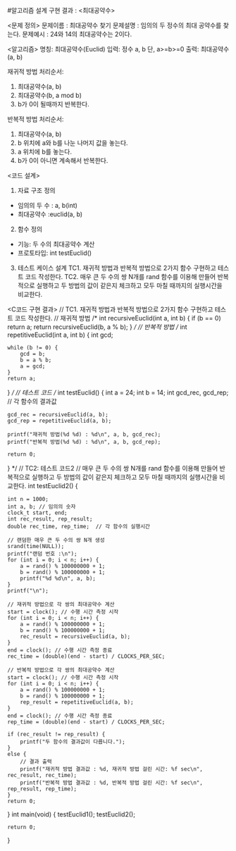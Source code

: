 #알고리즘 설계 구현 결과 : <최대공약수>

<문제 정의>
문제이름 : 최대공약수 찾기
문제설명 : 임의의 두 정수의 최대 공약수를 찾는다.
문제예시 : 24와 14의 최대공약수는 2이다.

<알고리즘>
명칭: 최대공약수(Euclid)
입력: 정수 a, b 단, a>=b>=0
출력: 최대공약수(a, b)

재귀적 방법 처리순서:
1. 최대공약수(a, b)
2. 최대공약수(b, a mod b)
3. b가 0이 될때까지 반복한다.

반복적 방법 처리순서:
1. 최대공약수(a, b)
2. b 위치에 a와 b를 나눈 나머지 값을 놓는다.
3. a 위치에 b를 놓는다.
4. b가 0이 아니면 계속해서 반복한다.

<코드 설계>
1. 자료 구조 정의
- 임의의 두 수 : a, b(int)
- 최대공약수 :euclid(a, b)

2. 함수 정의
- 기능: 두 수의 최대공약수 계산
- 프로토타입: int testEuclid()

3. 테스트 케이스 설계
TC1. 재귀적 방법과 반복적 방법으로 2가지 함수 구현하고 테스트 코드 작성한다.
TC2. 매우 큰 두 수의 쌍 N개를 rand 함수를 이용해 만들어 반복적으로 실행하고 두 방법의 값이 같은지 체크하고 모두 마칠 때까지의 실행시간을 비교한다.

<C코드 구현 결과>
// TC1. 재귀적 방법과 반복적 방법으로 2가지 함수 구현하고 테스트 코드 작성한다.
// 재귀적 방법
/*
int recursiveEuclid(int a, int b)
{
    if (b == 0) return a;
    return recursiveEuclid(b, a % b);
}
*/
// 반복적 방법
/*
int repetitiveEuclid(int a, int b)
{
    int gcd;

    while (b != 0) {
        gcd = b;
        b = a % b;
        a = gcd;
    }
    return a;
}
*/
// 테스트 코드
/*
int testEuclid() {
	int a = 24;
	int b = 14;
	int gcd_rec, gcd_rep; // 각 함수의 결과값

	gcd_rec = recursiveEuclid(a, b);
	gcd_rep = repetitiveEuclid(a, b);

	printf("재귀적 방법(%d %d) : %d\n", a, b, gcd_rec);
	printf("반복적 방법(%d %d) : %d\n", a, b, gcd_rep);

	return 0;
}
*/
// TC2: 테스트 코드2
// 매우 큰 두 수의 쌍 N개를 rand 함수를 이용해 만들어 반복적으로 실행하고 두 방법의 값이 같은지 체크하고 모두 마칠 때까지의 실행시간을 비교한다.
int testEuclid2() {

	int n = 1000;
	int a, b; // 임의의 숫자
	clock_t start, end;
	int rec_result, rep_result;
	double rec_time, rep_time;	// 각 함수의 실행시간

	// 랜덤한 매우 큰 두 수의 쌍 N개 생성
	srand(time(NULL));
	printf("랜덤 번호 :\n");
	for (int i = 0; i < n; i++) {
		a = rand() % 100000000 + 1;
		b = rand() % 100000000 + 1;
		printf("%d %d\n", a, b);
	}
	printf("\n");

	// 재귀적 방법으로 각 쌍의 최대공약수 계산
	start = clock(); // 수행 시간 측정 시작
	for (int i = 0; i < n; i++) {
		a = rand() % 100000000 + 1;
		b = rand() % 100000000 + 1;
		rec_result = recursiveEuclid(a, b);
	}
	end = clock(); // 수행 시간 측정 종료
	rec_time = (double)(end - start) / CLOCKS_PER_SEC;

	// 반복적 방법으로 각 쌍의 최대공약수 계산
	start = clock(); // 수행 시간 측정 시작
	for (int i = 0; i < n; i++) {
		a = rand() % 100000000 + 1;
		b = rand() % 100000000 + 1;
		rep_result = repetitiveEuclid(a, b);
	}
	end = clock(); // 수행 시간 측정 종료
	rep_time = (double)(end - start) / CLOCKS_PER_SEC;

	if (rec_result != rep_result) {
		printf("두 함수의 결과값이 다릅니다.");
	}
	else {
		// 결과 출력
		printf("재귀적 방법 결과값 : %d, 재귀적 방법 걸린 시간: %f sec\n", rec_result, rec_time);
		printf("반복적 방법 결과값 : %d, 반복적 방법 걸린 시간: %f sec\n", rep_result, rep_time);
	}
	return 0;
}
int main(void)
{
	testEuclid1();
	testEuclid2();

	return 0;
}
